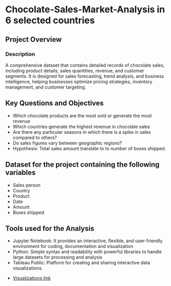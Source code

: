# Chocolate-Sales-Market-Analysis in 6 selected countries


## Project Overview
### Description
A comprehensive dataset that contains detailed records of chocolate sales, including product details, sales quantities, revenue, and customer segments. It is designed for sales forecasting, trend analysis, and business intelligence, helping businesses optimize pricing strategies, inventory management, and customer targeting.

## Key Questions and Objectives
+ Which chocolate products are the most sold or generate the most revenue
+ Which countries generate the highest revenue in chocolate sales
+ Are there any particular seasons in which there is a spike in sales compared to others?
+ Do sales figures vary between geographic regions?
+ Hypothesis: Total sales amount translate to to number of boxes shipped.

## Dataset for the project containing the following variables
 - Sales person
 - Country
 - Product
 - Date
 - Amount
 - Boxes shipped
 
## Tools used for the Analysis
 - Jupyter Notebook: It provides an interactive, flexible, and user-friendly environment for coding, documentation and visualization
 - Python: Simple syntax and readability with powerful libraries to handle large datasets for processing and analysis 
 - Tableau Public: Platform for creating and sharing interactive data visualizations.

+ [Visualizations link](https://public.tableau.com/app/profile/terence.shumaya/viz/ChocolateSalesMarketanalysis/Story1?publish=yes) 
